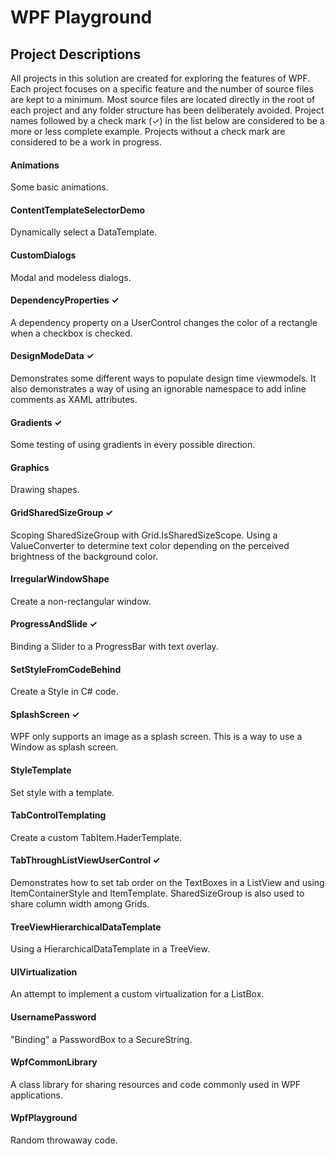 # WPF Playground

## Project Descriptions
All projects in this solution are created for exploring the features of WPF.
Each project focuses on a specific feature and the number of source files
are kept to a minimum. Most source files are located directly in the root of
each project and any folder structure has been deliberately avoided.
Project names followed by a check mark (&check;) in the list below
are considered to be a more or less complete example. Projects without
a check mark are considered to be a work in progress.

#### Animations
Some basic animations.

#### ContentTemplateSelectorDemo
Dynamically select a DataTemplate.

#### CustomDialogs
Modal and modeless dialogs.

#### DependencyProperties &check;
A dependency property on a UserControl changes the color of a rectangle
when a checkbox is checked.

#### DesignModeData &check;
Demonstrates some different ways to populate design time viewmodels. It also
demonstrates a way of using an ignorable namespace to add inline comments as
XAML attributes.

#### Gradients &check;
Some testing of using gradients in every possible direction.

#### Graphics
Drawing shapes.

#### GridSharedSizeGroup &check;
Scoping SharedSizeGroup with Grid.IsSharedSizeScope. Using a ValueConverter
to determine text color depending on the perceived brightness of the
background color.

#### IrregularWindowShape
Create a non-rectangular window.

#### ProgressAndSlide &check;
Binding a Slider to a ProgressBar with text overlay.

#### SetStyleFromCodeBehind
Create a Style in C# code.

#### SplashScreen &check;
WPF only supports an image as a splash screen. This is a way to use a Window as splash screen.

#### StyleTemplate
Set style with a template.

#### TabControlTemplating
Create a custom TabItem.HaderTemplate.

#### TabThroughListViewUserControl &check;
Demonstrates how to set tab order on the TextBoxes in a ListView and using ItemContainerStyle
and ItemTemplate. SharedSizeGroup is also used to share column width among Grids.

#### TreeViewHierarchicalDataTemplate
Using a HierarchicalDataTemplate in a TreeView.

#### UIVirtualization
An attempt to implement a custom virtualization for a ListBox.

#### UsernamePassword
"Binding" a PasswordBox to a SecureString.

#### WpfCommonLibrary
A class library for sharing resources and code commonly used in WPF applications.

#### WpfPlayground
Random throwaway code.